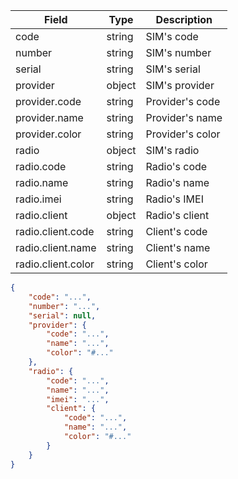 | Field | Type | Description |
| --- | --- | --- |
| code | string | SIM's code |
| number | string | SIM's number |
| serial | string | SIM's serial |
| provider | object | SIM's provider |
| provider.code | string | Provider's code |
| provider.name | string | Provider's name |
| provider.color | string | Provider's color |
| radio | object | SIM's radio |
| radio.code | string | Radio's code |
| radio.name | string | Radio's name |
| radio.imei | string | Radio's IMEI |
| radio.client | object | Radio's client |
| radio.client.code | string | Client's code |
| radio.client.name | string | Client's name |
| radio.client.color | string | Client's color |

```json
{
    "code": "...",
    "number": "...",
    "serial": null,
    "provider": {
        "code": "...",
        "name": "...",
        "color": "#..."
    },
    "radio": {
        "code": "...",
        "name": "...",
        "imei": "...",
        "client": {
            "code": "...",
            "name": "...",
            "color": "#..."
        }
    }
}
